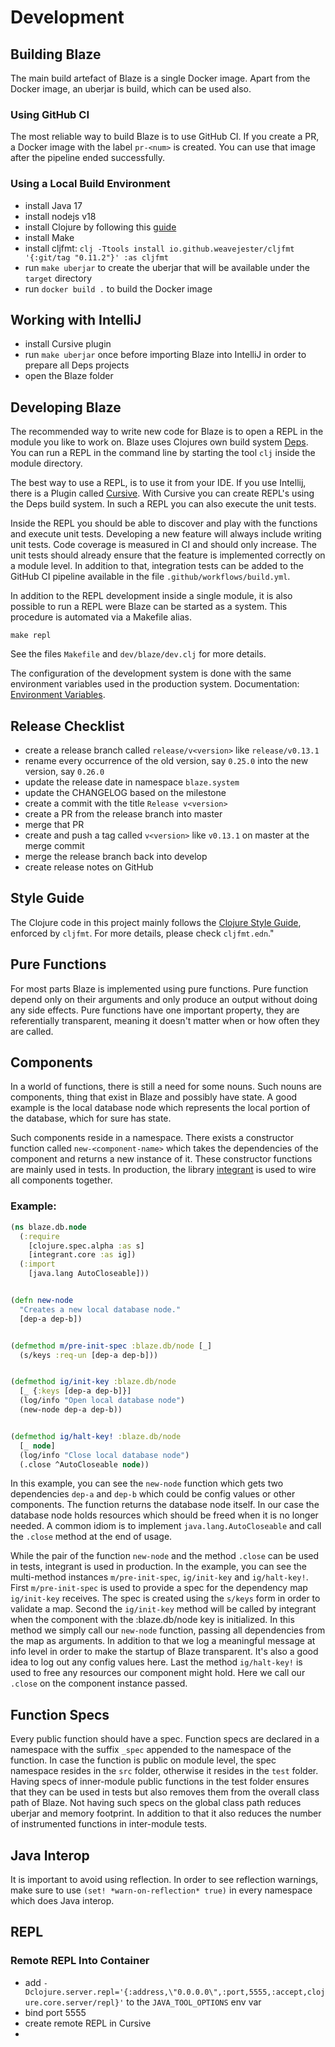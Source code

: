 # Development

## Building Blaze

The main build artefact of Blaze is a single Docker image. Apart from the Docker image, an uberjar is build, which can be used also.

### Using GitHub CI

The most reliable way to build Blaze is to use GitHub CI. If you create a PR, a Docker image with the label `pr-<num>` is created. You can use that image after the pipeline ended successfully.

### Using a Local Build Environment

* install Java 17
* install nodejs v18
* install Clojure by following this [guide](https://clojure.org/guides/install_clojure)
* install Make
* install cljfmt: `clj -Ttools install io.github.weavejester/cljfmt '{:git/tag "0.11.2"}' :as cljfmt`
* run `make uberjar` to create the uberjar that will be available under the `target` directory
* run `docker build .` to build the Docker image

## Working with IntelliJ

* install Cursive plugin
* run `make uberjar` once before importing Blaze into IntelliJ in order to prepare all Deps projects
* open the Blaze folder

## Developing Blaze

The recommended way to write new code for Blaze is to open a REPL in the module you like to work on. Blaze uses Clojures own build system [Deps](https://clojure.org/guides/deps_and_cli). You can run a REPL in the command line by starting the tool `clj` inside the module directory.

The best way to use a REPL, is to use it from your IDE. If you use Intellij, there is a Plugin called [Cursive](https://cursive-ide.com). With Cursive you can create REPL's using the Deps build system. In such a REPL you can also execute the unit tests.

Inside the REPL you should be able to discover and play with the functions and execute unit tests. Developing a new feature will always include writing unit tests. Code coverage is measured in CI and should only increase. The unit tests should already ensure that the feature is implemented correctly on a module level. In addition to that, integration tests can be added to the GitHub CI pipeline available in the file `.github/workflows/build.yml`.

In addition to the REPL development inside a single module, it is also possible to run a REPL were Blaze can be started as a system. This procedure is automated via a Makefile alias.

```make repl```

See the files `Makefile` and `dev/blaze/dev.clj` for more details.

The configuration of the development system is done with the same environment variables used in the production system.
Documentation: [Environment Variables](docs/deployment/environment-variables.md).

## Release Checklist

* create a release branch called `release/v<version>` like `release/v0.13.1`
* rename every occurrence of the old version, say `0.25.0` into the new version, say `0.26.0`
* update the release date in namespace `blaze.system`
* update the CHANGELOG based on the milestone
* create a commit with the title `Release v<version>`
* create a PR from the release branch into master
* merge that PR
* create and push a tag called `v<version>` like `v0.13.1` on master at the merge commit
* merge the release branch back into develop
* create release notes on GitHub

## Style Guide

The Clojure code in this project mainly follows the [Clojure Style Guide][2], enforced by `cljfmt`. For more details, please check `cljfmt.edn`."

## Pure Functions

For most parts Blaze is implemented using pure functions. Pure function depend only on their arguments and only produce an output without doing any side effects. Pure functions have one important property, they are referentially transparent, meaning it doesn't matter when or how often they are called.

## Components

In a world of functions, there is still a need for some nouns. Such nouns are components, thing that exist in Blaze and possibly have state. A good example is the local database node which represents the local portion of the database, which for sure has state.

Such components reside in a namespace. There exists a constructor function called `new-<component-name>` which takes the dependencies of the component and returns a new instance of it. These constructor functions are mainly used in tests. In production, the library [integrant][1] is used to wire all components together.

### Example:

```clojure
(ns blaze.db.node
  (:require
    [clojure.spec.alpha :as s]
    [integrant.core :as ig])
  (:import
    [java.lang AutoCloseable]))


(defn new-node
  "Creates a new local database node."
  [dep-a dep-b])


(defmethod m/pre-init-spec :blaze.db/node [_]
  (s/keys :req-un [dep-a dep-b]))


(defmethod ig/init-key :blaze.db/node
  [_ {:keys [dep-a dep-b]}]
  (log/info "Open local database node")
  (new-node dep-a dep-b))


(defmethod ig/halt-key! :blaze.db/node
  [_ node]
  (log/info "Close local database node")
  (.close ^AutoCloseable node))
```

In this example, you can see the `new-node` function which gets two dependencies `dep-a` and `dep-b` which could be config values or other components. The function returns the database node itself. In our case the database node holds resources which should be freed when it is no longer needed. A common idiom is to implement `java.lang.AutoCloseable` and call the `.close` method at the end of usage.

While the pair of the function `new-node` and the method `.close` can be used in tests, integrant is used in production. In the example, you can see the multi-method instances `m/pre-init-spec`, `ig/init-key` and `ig/halt-key!`. First `m/pre-init-spec` is used to provide a spec for the dependency map `ig/init-key` receives. The spec is created using the `s/keys` form in order to validate a map. Second the `ig/init-key` method will be called by integrant when the component with the :blaze.db/node key is initialized. In this method we simply call our `new-node` function, passing all dependencies from the map as arguments. In addition to that we log a meaningful message at info level in order to make the startup of Blaze transparent. It's also a good idea to log out any config values here. Last the method `ig/halt-key!` is used to free any resources our component might hold. Here we call our `.close` on the component instance passed.

## Function Specs

Every public function should have a spec. Function specs are declared in a namespace with the suffix `_spec` appended to the namespace of the function. In case the function is public on module level, the spec namespace resides in the `src` folder, otherwise it resides in the `test` folder. Having specs of inner-module public functions in the test folder ensures that they can be used in tests but also removes them from the overall class path of Blaze. Not having such specs on the global class path reduces uberjar and memory footprint. In addition to that it also reduces the number of instrumented functions in inter-module tests.

## Java Interop

It is important to avoid using reflection. In order to see reflection warnings, make sure to use ```(set! *warn-on-reflection* true)``` in every namespace which does Java interop.

## REPL

### Remote REPL Into Container

* add `-Dclojure.server.repl='{:address,\"0.0.0.0\",:port,5555,:accept,clojure.core.server/repl}'` to the `JAVA_TOOL_OPTIONS` env var
* bind port 5555
* create remote REPL in Cursive
*

[1]: <https://github.com/weavejester/integrant>
[2]: <https://github.com/bbatsov/clojure-style-guide>
